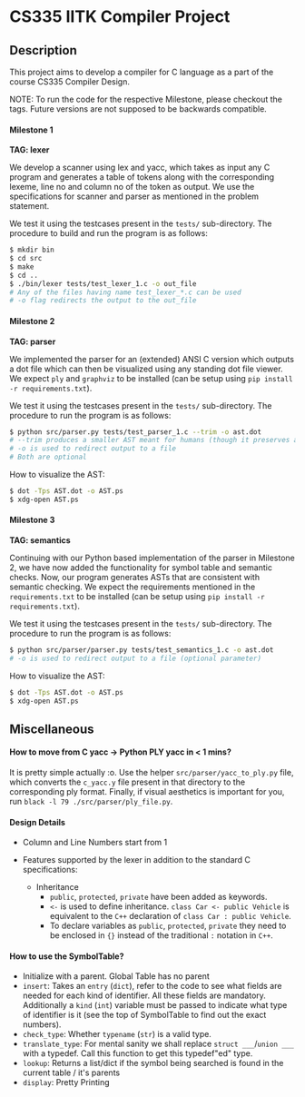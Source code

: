 # CS335 IITK Compiler Project

## Description
This project aims to develop a compiler for C language as a part of the course CS335 Compiler Design.

NOTE: To run the code for the respective Milestone, please checkout the tags. Future versions are not supposed to be backwards compatible.

#### Milestone 1

**TAG: lexer**

We develop a scanner using lex and yacc, which takes as input any C program and generates a table of tokens along with the corresponding lexeme, line no and column no of the token as output. We use the specifications for scanner and parser as mentioned in the problem statement.

We test it using the testcases present in the `tests/` sub-directory. The procedure to build and run the program is as follows:
```bash
$ mkdir bin
$ cd src 
$ make 
$ cd ..
$ ./bin/lexer tests/test_lexer_1.c -o out_file
# Any of the files having name test_lexer_*.c can be used
# -o flag redirects the output to the out_file
```

#### Milestone 2

**TAG: parser**

We implemented the parser for an (extended) ANSI C version which outputs a dot file which can then be visualized using any standing dot file viewer. We expect `ply` and `graphviz` to be installed (can be setup using `pip install -r requirements.txt`).

We test it using the testcases present in the `tests/` sub-directory. The procedure to run the program is as follows:
```bash
$ python src/parser.py tests/test_parser_1.c --trim -o ast.dot
# --trim produces a smaller AST meant for humans (though it preserves all the important information needed)
# -o is used to redirect output to a file
# Both are optional
```

How to visualize the AST:
```bash
$ dot -Tps AST.dot -o AST.ps
$ xdg-open AST.ps
```

#### Milestone 3

**TAG: semantics**

Continuing with our Python based implementation of the parser in Milestone 2, we have now added the functionality for symbol table and semantic checks.  Now,  our program generates ASTs that are consistent with semantic checking. We expect the requirements mentioned in the `requirements.txt` to be installed (can be setup using `pip install -r requirements.txt`).

We test it using the testcases present in the `tests/` sub-directory. The procedure to run the program is as follows:
```bash
$ python src/parser/parser.py tests/test_semantics_1.c -o ast.dot
# -o is used to redirect output to a file (optional parameter)
```
How to visualize the AST:
```bash
$ dot -Tps AST.dot -o AST.ps
$ xdg-open AST.ps
```

## Miscellaneous

#### How to move from C yacc -> Python PLY yacc in < 1 mins?

It is pretty simple actually :o. Use the helper `src/parser/yacc_to_ply.py` file, which converts the `c_yacc.y` file present in that directory to the corresponding ply format. Finally, if visual aesthetics is important for you, run `black -l 79 ./src/parser/ply_file.py`.

#### Design Details

* Column and Line Numbers start from 1

* Features supported by the lexer in addition to the standard C specifications:
    * Inheritance
        * `public`, `protected`, `private` have been added as keywords.
        * `<-` is used to define inheritance. `class Car <- public Vehicle` is equivalent to the `C++` declaration of `class Car : public Vehicle`.
        * To declare variables as `public`, `protected`, `private` they need to be enclosed in `{}` instead of the traditional `:` notation in `C++`.

#### How to use the SymbolTable?

* Initialize with a parent. Global Table has no parent
* `insert`: Takes an `entry` (`dict`), refer to the code to see what fields are needed for each kind of identifier. All these fields are mandatory. Additionally a `kind` (`int`) variable must be passed to indicate what type of identifier is it (see the top of SymbolTable to find out the exact numbers).
* `check_type`: Whether `typename` (`str`) is a valid type.
* `translate_type`: For mental sanity we shall replace `struct ___`/`union ___` with a typedef. Call this function to get this typedef"ed" type.
* `lookup`: Returns a list/dict if the symbol being searched is found in the current table / it's parents
* `display`: Pretty Printing
